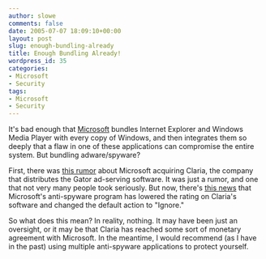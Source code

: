 ```yaml
---
author: slowe
comments: false
date: 2005-07-07 18:09:10+00:00
layout: post
slug: enough-bundling-already
title: Enough Bundling Already!
wordpress_id: 35
categories:
- Microsoft
- Security
tags:
- Microsoft
- Security
---
```


It's bad enough that [Microsoft](http://www.microsoft.com/) bundles Internet Explorer and Windows Media Player with every copy of Windows, and then integrates them so deeply that a flaw in one of these applications can compromise the entire system. But bundling adware/spyware?

First, there was [this rumor](http://www.eweek.com/article2/0,1759,1833611,00.asp) about Microsoft acquiring Claria, the company that distributes the Gator ad-serving software. It was just a rumor, and one that not very many people took seriously. But now, there's [this news](http://www.eweek.com/article2/0,1759,1834607,00.asp) that Microsoft's anti-spyware program has lowered the rating on Claria's software and changed the default action to "Ignore."

So what does this mean? In reality, nothing. It may have been just an oversight, or it may be that Claria has reached some sort of monetary agreement with Microsoft. In the meantime, I would recommend (as I have in the past) using multiple anti-spyware applications to protect yourself.
